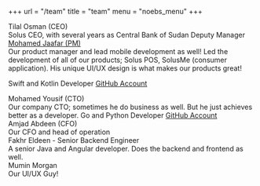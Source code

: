 +++
url = "/team"
title = "team"
menu = "noebs_menu"
+++

<div class="box">
<div class="flex-item">
Tilal Osman (CEO)
<br>
Solus CEO, with several years as Central Bank of Sudan Deputy Manager
</div>

<div class="flex-item">
<a href="mailto:moe@soluspay.net">Mohamed Jaafar (PM)</a>
<br>Our product manager and lead mobile development as well! Led the development of all of our products; Solus POS, SolusMe (consumer application). His unique UI/UX design is what makes our products great!
<p>Swift and Kotlin Developer <a href="https://github.com/wadjaafar">GitHub Account</a>
</p>
</div>

<div class="flex-item">
Mohamed Yousif (CTO)<br>
Our company CTO; sometimes he do business as well. But he just achieves better as a developer.
Go and Python Developer <a href="https://github.com/adonese">GitHub Account</a>
</div>

<div class="flex-item">
Amjad Abdeen (CFO)
<br>
Our CFO and head of operation
</div>

<div class="flex-item">
Fakhr Eldeen - Senior Backend Engineer
<br>
A senior Java and Angular developer. Does the backend and frontend as well.

</div>

<div class="flex-item">
Mumin Morgan
<br>
Our UI/UX Guy!
</div>

</div>

